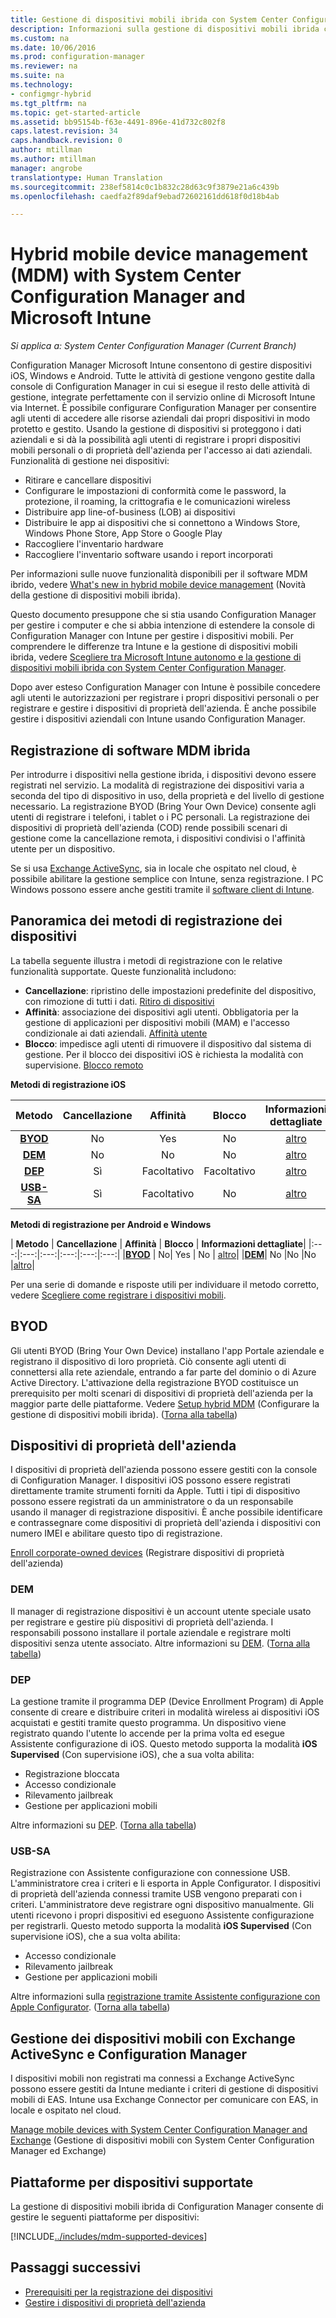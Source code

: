 ```yaml
---
title: Gestione di dispositivi mobili ibrida con System Center Configuration Manager e Microsoft Intune | Microsoft Docs
description: Informazioni sulla gestione di dispositivi mobili ibrida con System Center Configuration Manager e Microsoft Intune.
ms.custom: na
ms.date: 10/06/2016
ms.prod: configuration-manager
ms.reviewer: na
ms.suite: na
ms.technology:
- configmgr-hybrid
ms.tgt_pltfrm: na
ms.topic: get-started-article
ms.assetid: bb95154b-f63e-4491-896e-41d732c802f8
caps.latest.revision: 34
caps.handback.revision: 0
author: mtillman
ms.author: mtillman
manager: angrobe
translationtype: Human Translation
ms.sourcegitcommit: 238ef5814c0c1b832c28d63c9f3879e21a6c439b
ms.openlocfilehash: caedfa2f89daf9ebad72602161dd618f0d18b4ab

---
```

# <a name="hybrid-mobile-device-management-mdm-with-system-center-configuration-manager-and-microsoft-intune"></a>Hybrid mobile device management (MDM) with System Center Configuration Manager and Microsoft Intune

*Si applica a: System Center Configuration Manager (Current Branch)*


Configuration Manager Microsoft Intune consentono di gestire dispositivi iOS, Windows e Android. Tutte le attività di gestione vengono gestite dalla console di Configuration Manager in cui si esegue il resto delle attività di gestione, integrate perfettamente con il servizio online di Microsoft Intune via Internet.  È possibile configurare Configuration Manager per consentire agli utenti di accedere alle risorse aziendali dai propri dispositivi in modo protetto e gestito. Usando la gestione di dispositivi si proteggono i dati aziendali e si dà la possibilità agli utenti di registrare i propri dispositivi mobili personali o di proprietà dell'azienda per l'accesso ai dati aziendali. Funzionalità di gestione nei dispositivi:

-   Ritirare e cancellare dispositivi
-   Configurare le impostazioni di conformità come le password, la protezione, il roaming, la crittografia e le comunicazioni wireless
-   Distribuire app line-of-business (LOB) ai dispositivi
-   Distribuire le app ai dispositivi che si connettono a Windows Store, Windows Phone Store, App Store o Google Play
-   Raccogliere l'inventario hardware
-   Raccogliere l'inventario software usando i report incorporati

Per informazioni sulle nuove funzionalità disponibili per il software MDM ibrido, vedere [What's new in hybrid mobile device management](../understand/whats-new-in-hybrid-mobile-device-management.md) (Novità della gestione di dispositivi mobili ibrida).

Questo documento presuppone che si stia usando Configuration Manager per gestire i computer e che si abbia intenzione di estendere la console di Configuration Manager con Intune per gestire i dispositivi mobili. Per comprendere le differenze tra Intune e la gestione di dispositivi mobili ibrida, vedere [Scegliere tra Microsoft Intune autonomo e la gestione di dispositivi mobili ibrida con System Center Configuration Manager](choose-between-standalone-intune-and-hybrid-mobile-device-management.md).

Dopo aver esteso Configuration Manager con Intune è possibile concedere agli utenti le autorizzazioni per registrare i propri dispositivi personali o per registrare e gestire i dispositivi di proprietà dell'azienda. È anche possibile gestire i dispositivi aziendali con Intune usando Configuration Manager.

## <a name="hybrid-mdm-enrollment"></a>Registrazione di software MDM ibrida
Per introdurre i dispositivi nella gestione ibrida, i dispositivi devono essere registrati nel servizio. La modalità di registrazione dei dispositivi varia a seconda del tipo di dispositivo in uso, della proprietà e del livello di gestione necessario. La registrazione BYOD (Bring Your Own Device) consente agli utenti di registrare i telefoni, i tablet o i PC personali. La registrazione dei dispositivi di proprietà dell'azienda (COD) rende possibili scenari di gestione come la cancellazione remota, i dispositivi condivisi o l'affinità utente per un dispositivo.

 Se si usa [Exchange ActiveSync](#mobile-device-management-with-exchange-activesync-and-configuration-manager), sia in locale che ospitato nel cloud, è possibile abilitare la gestione semplice con Intune, senza registrazione. I PC Windows possono essere anche gestiti tramite il [software client di Intune](/intune/deploy-use/manage-windows-pcs-with-microsoft-intune).

## <a name="overview-of-device-enrollment-methods"></a>Panoramica dei metodi di registrazione dei dispositivi

 La tabella seguente illustra i metodi di registrazione con le relative funzionalità supportate. Queste funzionalità includono:
 - **Cancellazione**: ripristino delle impostazioni predefinite del dispositivo, con rimozione di tutti i dati. [Ritiro di dispositivi](../deploy-use/wipe-lock-reset-devices.md)
 - **Affinità**: associazione dei dispositivi agli utenti. Obbligatoria per la gestione di applicazioni per dispositivi mobili (MAM) e l'accesso condizionale ai dati aziendali. [Affinità utente](../deploy-use/user-affinity-for-hybrid-managed-devices.md)
 - **Blocco**: impedisce agli utenti di rimuovere il dispositivo dal sistema di gestione. Per il blocco dei dispositivi iOS è richiesta la modalità con supervisione. [Blocco remoto](../deploy-use/wipe-lock-reset-devices.md#remote-lock)

 **Metodi di registrazione iOS**

| **Metodo** |  **Cancellazione** |  **Affinità**    |   **Blocco** | **Informazioni dettagliate** |
|:---:|:---:|:---:|:---:|:---:|
|**[BYOD](#byod)** | No|    Yes |   No | [altro](../deploy-use/setup-hybrid-mdm.md#step-6-enable-platform-enrollment)|
|**[DEM](#dem)**|   No |No |No  | [altro](../deploy-use/enroll-devices-with-device-enrollment-manager.md)|
|**[DEP](#dep)**|   Sì |   Facoltativo |  Facoltativo|[altro](../deploy-use/ios-device-enrollment-program-for-hybrid.md)|
|**[USB-SA](#usb-sa)**| Sì |   Facoltativo |  No| [altro](../deploy-use/ios-hybrid-enrollment-using-apple-configurator.md)|

**Metodi di registrazione per Android e Windows**

| **Metodo** |  **Cancellazione** |  **Affinità**    |   **Blocco** | **Informazioni dettagliate**|
|:---:|:---:|:---:|:---:|:---:|:---:|
|**[BYOD](#byod)** | No|    Yes |   No | [altro](../deploy-use/setup-hybrid-mdm.md#windows-enrollment-setup)|
|**[DEM](#dem)**|   No |No |No  |[altro](../deploy-use/enroll-devices-with-device-enrollment-manager.md)|

Per una serie di domande e risposte utili per individuare il metodo corretto, vedere [Scegliere come registrare i dispositivi mobili](/intune/get-started/choose-how-to-enroll-devices1).

## <a name="byod"></a>BYOD
Gli utenti BYOD (Bring Your Own Device) installano l'app Portale aziendale e registrano il dispositivo di loro proprietà. Ciò consente agli utenti di connettersi alla rete aziendale, entrando a far parte del dominio o di Azure Active Directory. L'attivazione della registrazione BYOD costituisce un prerequisito per molti scenari di dispositivi di proprietà dell'azienda per la maggior parte delle piattaforme. Vedere [Setup hybrid MDM](../deploy-use/setup-hybrid-mdm.md) (Configurare la gestione di dispositivi mobili ibrida). ([Torna alla tabella](#overview-of-device-enrollment-methods))

## <a name="corporate-owned-devices"></a>Dispositivi di proprietà dell'azienda
I dispositivi di proprietà dell'azienda possono essere gestiti con la console di Configuration Manager. I dispositivi iOS possono essere registrati direttamente tramite strumenti forniti da Apple. Tutti i tipi di dispositivo possono essere registrati da un amministratore o da un responsabile usando il manager di registrazione dispositivi. È anche possibile identificare e contrassegnare come dispositivi di proprietà dell'azienda i dispositivi con numero IMEI e abilitare questo tipo di registrazione.

[Enroll corporate-owned devices](../deploy-use/enroll-company-owned-devices.md) (Registrare dispositivi di proprietà dell'azienda)

### <a name="dem"></a>DEM
Il manager di registrazione dispositivi è un account utente speciale usato per registrare e gestire più dispositivi di proprietà dell'azienda. I responsabili possono installare il portale aziendale e registrare molti dispositivi senza utente associato. Altre informazioni su [DEM](../deploy-use/enroll-devices-with-device-enrollment-manager.md). ([Torna alla tabella](#overview-of-device-enrollment-methods))

### <a name="dep"></a>DEP
La gestione tramite il programma DEP (Device Enrollment Program) di Apple consente di creare e distribuire criteri in modalità wireless ai dispositivi iOS acquistati e gestiti tramite questo programma. Un dispositivo viene registrato quando l'utente lo accende per la prima volta ed esegue Assistente configurazione di iOS. Questo metodo supporta la modalità **iOS Supervised** (Con supervisione iOS), che a sua volta abilita:
   -    Registrazione bloccata
   -    Accesso condizionale
   -    Rilevamento jailbreak
   -    Gestione per applicazioni mobili

Altre informazioni su [DEP](../deploy-use/ios-device-enrollment-program-for-hybrid.md). ([Torna alla tabella](#overview-of-device-enrollment-methods))

### <a name="usb-sa"></a>USB-SA
Registrazione con Assistente configurazione con connessione USB. L'amministratore crea i criteri e li esporta in Apple Configurator. I dispositivi di proprietà dell'azienda connessi tramite USB vengono preparati con i criteri. L'amministratore deve registrare ogni dispositivo manualmente. Gli utenti ricevono i propri dispositivi ed eseguono Assistente configurazione per registrarli. Questo metodo supporta la modalità **iOS Supervised** (Con supervisione iOS), che a sua volta abilita:
   -    Accesso condizionale
   -    Rilevamento jailbreak
   -    Gestione per applicazioni mobili

Altre informazioni sulla [registrazione tramite Assistente configurazione con Apple Configurator](../deploy-use/ios-hybrid-enrollment-using-apple-configurator.md). ([Torna alla tabella](#overview-of-device-enrollment-methods))

## <a name="mobile-device-management-with-exchange-activesync-and-configuration-manager"></a>Gestione dei dispositivi mobili con Exchange ActiveSync e Configuration Manager
I dispositivi mobili non registrati ma connessi a Exchange ActiveSync possono essere gestiti da Intune mediante i criteri di gestione di dispositivi mobili di EAS. Intune usa Exchange Connector per comunicare con EAS, in locale e ospitato nel cloud.

[Manage mobile devices with System Center Configuration Manager and Exchange](../deploy-use/manage-mobile-devices-with-exchange-activesync.md) (Gestione di dispositivi mobili con System Center Configuration Manager ed Exchange)


##  <a name="supported-device-platforms"></a>Piattaforme per dispositivi supportate

La gestione di dispositivi mobili ibrida di Configuration Manager consente di gestire le seguenti piattaforme per dispositivi:

[!INCLUDE[../includes/mdm-supported-devices](../includes/mdm-supported-devices.md)]

## <a name="next-steps"></a>Passaggi successivi
 - [Prerequisiti per la registrazione dei dispositivi](../deploy-use/setup-hybrid-mdm.md)
 - [Gestire i dispositivi di proprietà dell'azienda](../deploy-use/enroll-company-owned-devices.md)



<!--HONumber=Dec16_HO3-->


